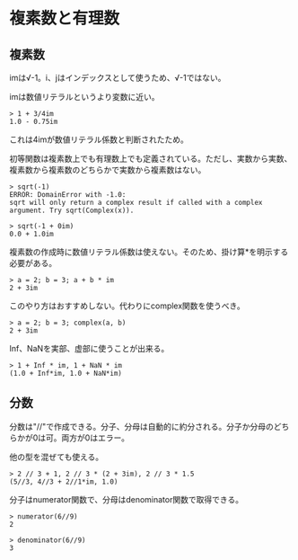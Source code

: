 # 複素数と有理数
## 複素数
imは√-1。i、jはインデックスとして使うため、√-1ではない。

imは数値リテラルというより変数に近い。
```
> 1 + 3/4im
1.0 - 0.75im
```
これは4imが数値リテラル係数と判断されたため。

初等関数は複素数上でも有理数上でも定義されている。ただし、実数から実数、複素数から複素数のどちらかで実数から複素数はない。
```
> sqrt(-1)
ERROR: DomainError with -1.0:
sqrt will only return a complex result if called with a complex argument. Try sqrt(Complex(x)).

> sqrt(-1 + 0im)
0.0 + 1.0im
```

複素数の作成時に数値リテラル係数は使えない。そのため、掛け算\*を明示する必要がある。
```
> a = 2; b = 3; a + b * im
2 + 3im
```
このやり方はおすすめしない。代わりにcomplex関数を使うべき。
```
> a = 2; b = 3; complex(a, b)
2 + 3im
```
Inf、NaNを実部、虚部に使うことが出来る。
```
> 1 + Inf * im, 1 + NaN * im
(1.0 + Inf*im, 1.0 + NaN*im)
```

## 分数
分数は"//"で作成できる。分子、分母は自動的に約分される。分子か分母のどちらかが0は可。両方が0はエラー。

他の型を混ぜても使える。
```
> 2 // 3 + 1, 2 // 3 * (2 + 3im), 2 // 3 * 1.5
(5//3, 4//3 + 2//1*im, 1.0)
```

分子はnumerator関数で、分母はdenominator関数で取得できる。
```
> numerator(6//9)
2

> denominator(6//9)
3
```
